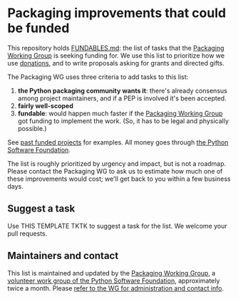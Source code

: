# Packaging improvements that could be funded

This repository holds [FUNDABLES.md](./FUNDABLES.md): the list of tasks that the [Packaging Working Group](https://wiki.python.org/psf/PackagingWG) is seeking funding for. We use this list to prioritize how we use [donations](http://donate.pypi.org/), and to write proposals asking for grants and directed gifts.

The Packaging WG uses three criteria to add tasks to this list:

 1. **the Python packaging community wants it**: there's already consensus among project maintainers, and if a PEP is involved it's been accepted.
 2. **fairly well-scoped**
 3. **fundable**: would happen much faster if the [Packaging Working Group](https://wiki.python.org/psf/PackagingWG) got funding to implement the work. (So, it has to be legal and physically possible.)

See [past funded projects](https://pyfound.blogspot.com/2020/04/sponsoring-python-packaging.html) for examples. All money goes through [the Python Software Foundation](https://www.python.org/psf/).

The list is roughly prioritized by urgency and impact, but is not a roadmap. Please contact the Packaging WG to ask us to estimate how much one of these improvements would cost; we'll get back to you within a few business days.

## Suggest a task

Use THIS TEMPLATE TKTK to suggest a task for the list. We welcome your pull requests.

## Maintainers and contact

This list is maintained and updated by the [Packaging Working Group](https://wiki.python.org/psf/PackagingWG), a [volunteer work group of the Python Software Foundation](https://www.python.org/psf/committees/#packaging-work-group), approximately twice a month. Please [refer to the WG for administration and contact info](https://wiki.python.org/psf/PackagingWG#Administration_and_Contact).
